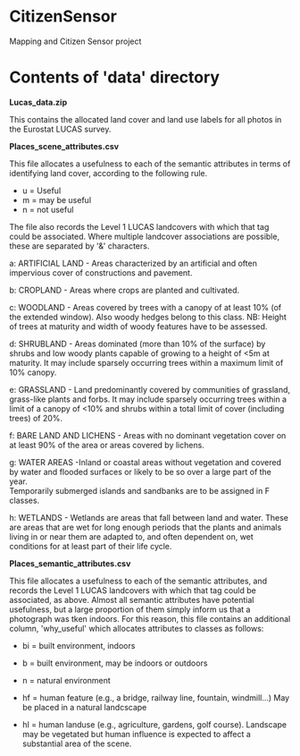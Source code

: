 # CitizenSensor

Mapping and Citizen Sensor project

Contents of 'data' directory
============================

**Lucas_data.zip**

This contains the allocated land cover and land use labels for all photos in the Eurostat LUCAS survey. 

**Places_scene_attributes.csv**

This file allocates a usefulness to each of the semantic attributes in terms of identifying land cover, according to the following rule.
- u = Useful
- m = may be useful
- n = not useful

The file also records the Level 1 LUCAS landcovers with which that tag could be associated. Where multiple landcover associations are possible, these are separated by '&' characters.

a:	ARTIFICIAL LAND -	Areas characterized by an artificial and often impervious cover of constructions and pavement.

b:	CROPLAND -	Areas where crops are planted and cultivated.

c:	WOODLAND -	Areas covered by trees with a canopy of at least 10% (of the extended window). Also woody hedges belong to this class.
NB: Height of trees at maturity and width of woody features have to be assessed.

d:	SHRUBLAND -	Areas dominated (more than 10% of the surface) by shrubs and low woody plants capable of growing to a height of <5m at maturity.  It may include sparsely occurring trees within a maximum limit of 10% canopy. 


e:	GRASSLAND -	Land predominantly covered by communities of grassland, grass-like plants and forbs. It may include sparsely occurring trees within a limit of a canopy of <10% and shrubs within a total limit of cover (including trees) of 20%.

f:	BARE LAND AND LICHENS -	Areas with no dominant vegetation cover on at least 90% of the area or areas covered by lichens.

g:	WATER AREAS	 -Inland or coastal areas without vegetation and covered by water and flooded surfaces or likely to be so over a large part of the year.  
Temporarily submerged islands and sandbanks are to be assigned in F classes.

h:	WETLANDS -	Wetlands are areas that fall between land and water. These are areas that are wet for long enough periods that the plants and animals living in or near them are adapted to, and often dependent on, wet conditions for at least part of their life cycle. 




**Places_semantic_attributes.csv**

This file allocates a usefulness to each of the semantic attributes, and records the Level 1 LUCAS landcovers with which that tag could be associated, as above. Almost all semantic attributes have potential usefulness, but a large proportion of them simply inform us that a photograph was tken indoors. For this reason, this file contains an additional column, 'why_useful' which allocates attributes to classes as follows:

- bi = built environment, indoors

- b = built environment, may be indoors or outdoors

- n = natural environment

- hf = human feature (e.g., a bridge, railway line, fountain, windmill...) May be placed in a natural landcscape

- hl = human landuse (e.g., agriculture, gardens, golf course). Landscape may be vegetated but human influence is expected to affect a substantial area of the scene.
